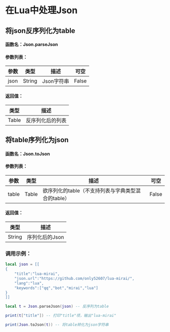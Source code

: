 # 在Lua中处理Json

## 将json反序列化为table

#### 函数名：Json.parseJson

#### 参数列表：

| 参数 | 类型   | 描述       | 可空  |
| ---- | ------ | ---------- | ----- |
| json | String | Json字符串 | False |

#### 返回值：

| 类型  | 描述             |
| ----- | ---------------- |
| Table | 反序列化后的列表 |

## 将table序列化为json

#### 函数名：Json.toJson

#### 参数列表：

| 参数  | 类型  | 描述                                               | 可空  |
| ----- | ----- | -------------------------------------------------- | ----- |
| table | Table | 欲序列化的table（不支持列表与字典类型混合的table） | False |

#### 返回值：

| 类型   | 描述           |
| ------ | -------------- |
| String | 序列化后的Json |



### 调用示例：

```lua
local json = [[
{
	"title":"lua-mirai",
	"json.url":"https://github.com/only52607/lua-mirai/",
	"lang":"lua",
	"keywords":["qq","bot","mirai","lua"]
}
]]

local t = Json.parseJson(json) -- 反序列为table

print(t["title"]) -- 打印"title"项，输出"lua-mirai"

print(Json.toJson(t)) -- 将table转化为json字符串
```



